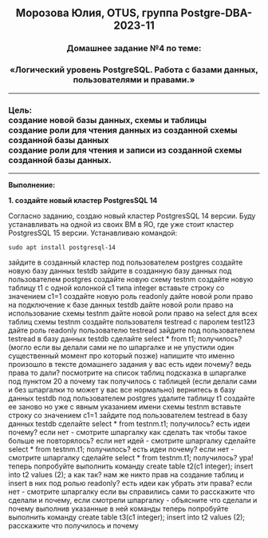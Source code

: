 **<div align="center"><h2>Морозова Юлия, OTUS, группа Postgre-DBA-2023-11</h2></div>**

**<div align=center><h3>Домашнее задание №4 по теме:</h3></div>**
**<div align=center><h3>«Логический уровень PostgreSQL. Работа с базами данных, пользователями и правами.»</h3></div>**  

***

**<h3>Цель:
<br>создание новой базы данных, схемы и таблицы
<br>создание роли для чтения данных из созданной схемы созданной базы данных
<br>создание роли для чтения и записи из созданной схемы созданной базы данных.</h3>**

***
**Выполнение:**

**1. создайте новый кластер PostgresSQL 14**

Согласно заданию, создаю новый кластер PostgresSQL 14 версии. Буду устанавливать на одной из своих ВМ в ЯО, где уже стоит  кластер PostgresSQL 15 версии.
Устанавливаю командой:

``sudo apt install postgresql-14``



зайдите в созданный кластер под пользователем postgres
создайте новую базу данных testdb
зайдите в созданную базу данных под пользователем postgres
создайте новую схему testnm
создайте новую таблицу t1 с одной колонкой c1 типа integer
вставьте строку со значением c1=1
создайте новую роль readonly
дайте новой роли право на подключение к базе данных testdb
дайте новой роли право на использование схемы testnm
дайте новой роли право на select для всех таблиц схемы testnm
создайте пользователя testread с паролем test123
дайте роль readonly пользователю testread
зайдите под пользователем testread в базу данных testdb
сделайте select * from t1;
получилось? (могло если вы делали сами не по шпаргалке и не упустили один существенный момент про который позже)
напишите что именно произошло в тексте домашнего задания
у вас есть идеи почему? ведь права то дали?
посмотрите на список таблиц
подсказка в шпаргалке под пунктом 20
а почему так получилось с таблицей (если делали сами и без шпаргалки то может у вас все нормально)
вернитесь в базу данных testdb под пользователем postgres
удалите таблицу t1
создайте ее заново но уже с явным указанием имени схемы testnm
вставьте строку со значением c1=1
зайдите под пользователем testread в базу данных testdb
сделайте select * from testnm.t1;
получилось?
есть идеи почему? если нет - смотрите шпаргалку
как сделать так чтобы такое больше не повторялось? если нет идей - смотрите шпаргалку
сделайте select * from testnm.t1;
получилось?
есть идеи почему? если нет - смотрите шпаргалку
сделайте select * from testnm.t1;
получилось?
ура!
теперь попробуйте выполнить команду create table t2(c1 integer); insert into t2 values (2);
а как так? нам же никто прав на создание таблиц и insert в них под ролью readonly?
есть идеи как убрать эти права? если нет - смотрите шпаргалку
если вы справились сами то расскажите что сделали и почему, если смотрели шпаргалку - объясните что сделали и почему выполнив указанные в ней команды
теперь попробуйте выполнить команду create table t3(c1 integer); insert into t2 values (2);
расскажите что получилось и почему
